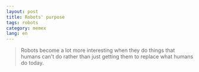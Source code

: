 ```yaml
---
layout: post
title: Robots' purpose
tags: robots
category: memex
lang: en
---
```



> Robots become a lot more interesting when they do things that humans can't do rather than just getting them to replace what humans do today.




